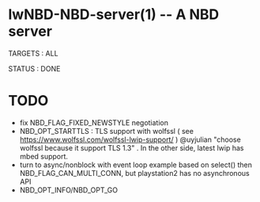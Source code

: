 lwNBD-NBD-server(1) -- A NBD server
=============================================

TARGETS : ALL

STATUS : DONE

# TODO

* fix NBD_FLAG_FIXED_NEWSTYLE negotiation
* NBD_OPT_STARTTLS : TLS support with wolfssl ( see https://www.wolfssl.com/wolfssl-lwip-support/ ) 
@uyjulian "choose wolfssl because it support TLS 1.3" . In the other side, latest lwip has mbed support.
* turn to async/nonblock with event loop example based on select() then NBD_FLAG_CAN_MULTI_CONN, but playstation2 has no asynchronous API
* NBD_OPT_INFO/NBD_OPT_GO
